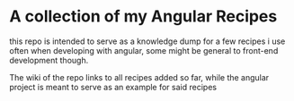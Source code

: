 # A collection of my Angular Recipes

this repo is intended to serve as a knowledge dump for a few recipes i use often when developing with angular, some might be general to front-end development though.

The wiki of the repo links to all recipes added so far, while the angular project is meant to serve as an example for said recipes